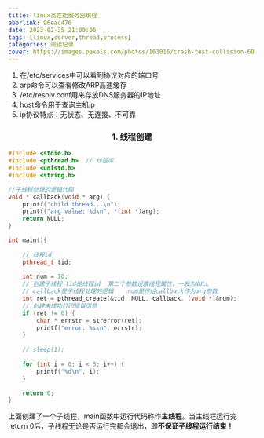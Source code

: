 ```yaml
---
title: linux高性能服务器编程
abbrlink: 96eac476
date: 2023-02-25 21:00:06
tags: [linux,server,thread,process]
categories: 阅读记录
cover: https://images.pexels.com/photos/163016/crash-test-collision-60-km-h-distraction-163016.jpeg?auto=compress&cs=tinysrgb&w=1260&h=750&dpr=1
---
```

1. 在/etc/services中可以看到协议对应的端口号
2. arp命令可以查看修改ARP高速缓存
3. /etc/resolv.conf用来存放DNS服务器的IP地址
4. host命令用于查询主机ip
5. ip协议特点：无状态、无连接、不可靠
### <center>1. 线程创建<center>
```c++
#include <stdio.h>
#include <pthread.h>  // 线程库
#include <unistd.h>
#include <string.h>

//子线程处理的逻辑代码
void * callback(void * arg) {
	printf("child thread...\n");
	printf("arg value: %d\n", *(int *)arg);
	return NULL;
}

int main(){
	
	// 线程id
	pthread_t tid;
	
	int num = 10;
	// 创建子线程 tid是线程id  第二个参数设置线程属性，一般为NULL 
	// callback是子线程处理的逻辑	num是传给callback作为arg参数
	int ret = pthread_create(&tid, NULL, callback, (void *)&num);
	// 创建未成功打印错误信息
	if (ret != 0) {
		char * errstr = strerror(ret);
		printf("error: %s\n", errstr);
	}
	
	// sleep(1);
	
	for (int i = 0; i < 5; i++) {
		printf("%d\n", i);
	}

    return 0;
}
```
上面创建了一个子线程，main函数中运行代码称作**主线程**。当主线程运行完return 0后，子线程无论是否运行完都会退出，即**不保证子线程运行结束！**
